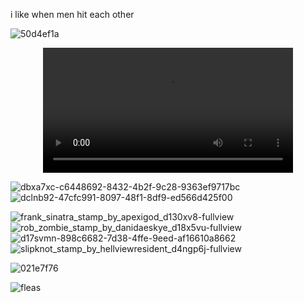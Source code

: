 i like when men hit each other

![50d4ef1a](https://github.com/user-attachments/assets/f034bcb5-f7ca-48f7-bf92-19feca9cedb6)

<div align="center">
<video src= https://github.com/user-attachments/assets/5ea9b873-6fee-4df7-8a99-576607f68a0e width="400" />
</div>

  ![dbxa7xc-c6448692-8432-4b2f-9c28-9363ef9717bc](https://github.com/user-attachments/assets/84546fbc-559b-4196-9a8d-4b080a8acd8c) ![dclnb92-47cfc991-8097-48f1-8df9-ed566d425f00](https://github.com/user-attachments/assets/ed74adba-358f-492c-a114-093409f9282e) 

  
![frank_sinatra_stamp_by_apexigod_d130xv8-fullview](https://github.com/user-attachments/assets/37a02f22-2ef5-4b59-8756-ffd2ec3bd14e) ![rob_zombie_stamp_by_danidaeskye_d18x5vu-fullview](https://github.com/user-attachments/assets/913de91a-55ff-4bdf-99f7-3e913b784b76) ![d17svmn-898c6682-7d38-4ffe-9eed-af16610a8662](https://github.com/user-attachments/assets/fa239fce-1c73-42e4-8686-8ba1c1fb1861) ![slipknot_stamp_by_hellviewresident_d4ngp6j-fullview](https://github.com/user-attachments/assets/49da3ec0-2c38-4392-b89d-a7a941b40d27) 

![021e7f76](https://github.com/user-attachments/assets/95a93ba4-9ee3-4d61-875d-9cbd94ef19a6) 

![fleas](https://github.com/user-attachments/assets/0c1f9da4-0f7b-4a66-89fe-a18d33afaba8)




